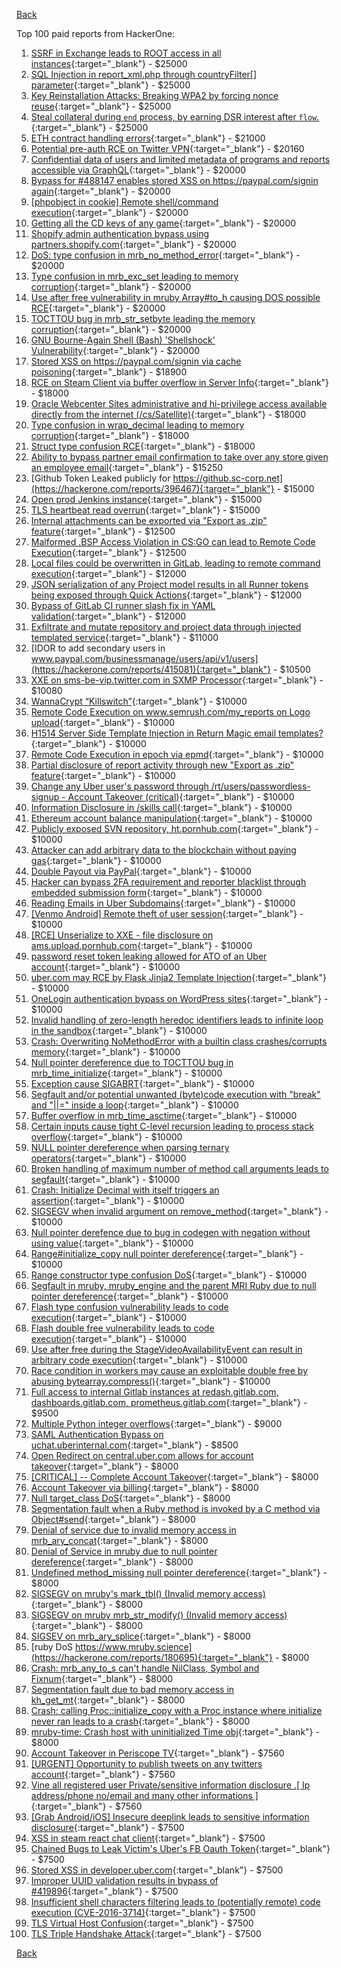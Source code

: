 [Back](../README.md)

Top 100 paid reports from HackerOne:

1. [SSRF in Exchange leads to ROOT access in all instances](https://hackerone.com/reports/341876){:target="_blank"} - $25000
2. [SQL Injection in report_xml.php through countryFilter[] parameter](https://hackerone.com/reports/383127){:target="_blank"} - $25000
3. [Key Reinstallation Attacks: Breaking WPA2 by forcing nonce reuse](https://hackerone.com/reports/286740){:target="_blank"} - $25000
4. [Steal collateral during `end` process, by earning DSR interest after `flow`.](https://hackerone.com/reports/672664){:target="_blank"} - $25000
5. [ETH contract handling errors](https://hackerone.com/reports/328526){:target="_blank"} - $21000
6. [Potential pre-auth RCE on Twitter VPN](https://hackerone.com/reports/591295){:target="_blank"} - $20160
7. [Confidential data of users and limited metadata of programs and reports accessible via GraphQL](https://hackerone.com/reports/489146){:target="_blank"} - $20000
8. [Bypass for #488147 enables stored XSS on https://paypal.com/signin again](https://hackerone.com/reports/510152){:target="_blank"} - $20000
9. [[phpobject in cookie] Remote shell/command execution](https://hackerone.com/reports/141956){:target="_blank"} - $20000
10. [Getting all the CD keys of any game](https://hackerone.com/reports/391217){:target="_blank"} - $20000
11. [Shopify admin authentication bypass using partners.shopify.com](https://hackerone.com/reports/270981){:target="_blank"} - $20000
12. [DoS: type confusion in mrb_no_method_error](https://hackerone.com/reports/181871){:target="_blank"} - $20000
13. [Type confusion in mrb_exc_set leading to memory corruption](https://hackerone.com/reports/185041){:target="_blank"} - $20000
14. [Use after free vulnerability in mruby Array#to_h causing DOS possible RCE](https://hackerone.com/reports/181321){:target="_blank"} - $20000
15. [TOCTTOU bug in mrb_str_setbyte leading the memory corruption](https://hackerone.com/reports/181893){:target="_blank"} - $20000
16. [GNU Bourne-Again Shell (Bash) 'Shellshock' Vulnerability](https://hackerone.com/reports/29839){:target="_blank"} - $20000
17. [Stored XSS on https://paypal.com/signin via cache poisoning](https://hackerone.com/reports/488147){:target="_blank"} - $18900
18. [RCE on Steam Client via buffer overflow in Server Info](https://hackerone.com/reports/470520){:target="_blank"} - $18000
19. [Oracle Webcenter Sites administrative and hi-privilege access available directly from the internet (/cs/Satellite)](https://hackerone.com/reports/170532){:target="_blank"} - $18000
20. [Type confusion in wrap_decimal leading to memory corruption](https://hackerone.com/reports/185051){:target="_blank"} - $18000
21. [Struct type confusion RCE](https://hackerone.com/reports/181879){:target="_blank"} - $18000
22. [Ability to bypass partner email confirmation to take over any store given an employee email](https://hackerone.com/reports/300305){:target="_blank"} - $15250
23. [Github Token Leaked publicly for https://github.sc-corp.net](https://hackerone.com/reports/396467){:target="_blank"} - $15000
24. [Open prod Jenkins instance](https://hackerone.com/reports/231460){:target="_blank"} - $15000
25. [TLS heartbeat read overrun](https://hackerone.com/reports/6626){:target="_blank"} - $15000
26. [Internal attachments can be exported via "Export as .zip" feature](https://hackerone.com/reports/186230){:target="_blank"} - $12500
27. [Malformed .BSP Access Violation in CS:GO can lead to Remote Code Execution](https://hackerone.com/reports/351014){:target="_blank"} - $12500
28. [Local files could be overwritten in GitLab, leading to remote command execution](https://hackerone.com/reports/587854){:target="_blank"} - $12000
29. [JSON serialization of any Project model results in all Runner tokens being exposed through Quick Actions](https://hackerone.com/reports/509924){:target="_blank"} - $12000
30. [Bypass of GitLab CI runner slash fix in YAML validation](https://hackerone.com/reports/409395){:target="_blank"} - $12000
31. [Exfiltrate and mutate repository and project data through injected templated service](https://hackerone.com/reports/446585){:target="_blank"} - $11000
32. [IDOR to add secondary users in www.paypal.com/businessmanage/users/api/v1/users](https://hackerone.com/reports/415081){:target="_blank"} - $10500
33. [XXE on sms-be-vip.twitter.com in SXMP Processor](https://hackerone.com/reports/248668){:target="_blank"} - $10080
34. [WannaCrypt “Killswitch”](https://hackerone.com/reports/228648){:target="_blank"} - $10000
35. [Remote Code Execution on www.semrush.com/my_reports on Logo upload](https://hackerone.com/reports/403417){:target="_blank"} - $10000
36. [H1514 Server Side Template Injection in Return Magic email templates?](https://hackerone.com/reports/423541){:target="_blank"} - $10000
37. [Remote Code Execution in epoch via epmd](https://hackerone.com/reports/450365){:target="_blank"} - $10000
38. [Partial disclosure of report activity through new "Export as .zip" feature](https://hackerone.com/reports/182358){:target="_blank"} - $10000
39. [Change any Uber user's password through /rt/users/passwordless-signup - Account Takeover (critical)](https://hackerone.com/reports/143717){:target="_blank"} - $10000
40. [Information Disclosure in /skills call](https://hackerone.com/reports/188719){:target="_blank"} - $10000
41. [Ethereum account balance manipulation](https://hackerone.com/reports/300748){:target="_blank"} - $10000
42. [Publicly exposed SVN repository, ht.pornhub.com](https://hackerone.com/reports/72243){:target="_blank"} - $10000
43. [Attacker can add arbitrary data to the blockchain without paying gas](https://hackerone.com/reports/396954){:target="_blank"} - $10000
44. [Double Payout via PayPal](https://hackerone.com/reports/307239){:target="_blank"} - $10000
45. [Hacker can bypass 2FA requirement and reporter blacklist through embedded submission form](https://hackerone.com/reports/418767){:target="_blank"} - $10000
46. [Reading Emails in Uber Subdomains](https://hackerone.com/reports/156536){:target="_blank"} - $10000
47. [[Venmo Android] Remote theft of user session](https://hackerone.com/reports/401940){:target="_blank"} - $10000
48. [[RCE] Unserialize to XXE - file disclosure on ams.upload.pornhub.com](https://hackerone.com/reports/142562){:target="_blank"} - $10000
49. [password reset token leaking allowed for ATO of an Uber account](https://hackerone.com/reports/173551){:target="_blank"} - $10000
50. [uber.com may RCE by Flask Jinja2 Template Injection](https://hackerone.com/reports/125980){:target="_blank"} - $10000
51. [OneLogin authentication bypass on WordPress sites](https://hackerone.com/reports/136169){:target="_blank"} - $10000
52. [Invalid handling of zero-length heredoc identifiers leads to infinite loop in the sandbox](https://hackerone.com/reports/187305){:target="_blank"} - $10000
53. [Crash: Overwriting NoMethodError with a builtin class crashes/corrupts memory](https://hackerone.com/reports/186723){:target="_blank"} - $10000
54. [Null pointer dereference due to TOCTTOU bug in mrb_time_initialize](https://hackerone.com/reports/182274){:target="_blank"} - $10000
55. [Exception cause SIGABRT](https://hackerone.com/reports/180977){:target="_blank"} - $10000
56. [Segfault and/or potential unwanted (byte)code execution with "break" and "||=" inside a loop](https://hackerone.com/reports/183356){:target="_blank"} - $10000
57. [Buffer overflow in mrb_time_asctime](https://hackerone.com/reports/188326){:target="_blank"} - $10000
58. [Certain inputs cause tight C-level recursion leading to process stack overflow](https://hackerone.com/reports/189633){:target="_blank"} - $10000
59. [NULL pointer dereference when parsing ternary operators](https://hackerone.com/reports/181677){:target="_blank"} - $10000
60. [Broken handling of maximum number of method call arguments leads to segfault](https://hackerone.com/reports/182484){:target="_blank"} - $10000
61. [Crash: Initialize Decimal with itself triggers an assertion](https://hackerone.com/reports/185775){:target="_blank"} - $10000
62. [SIGSEGV when invalid argument on remove_method](https://hackerone.com/reports/181874){:target="_blank"} - $10000
63. [Null pointer derefence due to bug in codegen with negation without using value](https://hackerone.com/reports/187536){:target="_blank"} - $10000
64. [Range#initialize_copy null pointer dereference](https://hackerone.com/reports/181685){:target="_blank"} - $10000
65. [Range constructor type confusion DoS](https://hackerone.com/reports/181910){:target="_blank"} - $10000
66. [Segfault in mruby, mruby_engine and the parent MRI Ruby due to null pointer dereference](https://hackerone.com/reports/181828){:target="_blank"} - $10000
67. [Flash type confusion vulnerability leads to code execution](https://hackerone.com/reports/2106){:target="_blank"} - $10000
68. [Flash double free vulnerability leads to code execution](https://hackerone.com/reports/2170){:target="_blank"} - $10000
69. [Use after free during the StageVideoAvailabilityEvent can result in arbitrary code execution](https://hackerone.com/reports/47232){:target="_blank"} - $10000
70. [Race condition in workers may cause an exploitable double free by abusing bytearray.compress()](https://hackerone.com/reports/47227){:target="_blank"} - $10000
71. [Full access to internal Gitlab instances at redash.gitlab.com, dashboards.gitlab.com, prometheus.gitlab.com](https://hackerone.com/reports/498964){:target="_blank"} - $9500
72. [Multiple Python integer overflows](https://hackerone.com/reports/55017){:target="_blank"} - $9000
73. [SAML Authentication Bypass on uchat.uberinternal.com](https://hackerone.com/reports/223014){:target="_blank"} - $8500
74. [Open Redirect on central.uber.com allows for account takeover](https://hackerone.com/reports/206591){:target="_blank"} - $8000
75. [[CRITICAL] -- Complete Account Takeover](https://hackerone.com/reports/136885){:target="_blank"} - $8000
76. [Account Takeover via billing](https://hackerone.com/reports/394329){:target="_blank"} - $8000
77. [Null target_class DoS](https://hackerone.com/reports/183405){:target="_blank"} - $8000
78. [Segmentation fault when a Ruby method is invoked by a C method via Object#send](https://hackerone.com/reports/183425){:target="_blank"} - $8000
79. [Denial of service due to invalid memory access in mrb_ary_concat](https://hackerone.com/reports/184712){:target="_blank"} - $8000
80. [Denial of Service in mruby due to null pointer dereference](https://hackerone.com/reports/181232){:target="_blank"} - $8000
81. [Undefined method_missing null pointer dereference](https://hackerone.com/reports/181695){:target="_blank"} - $8000
82. [SIGSEGV on mruby's mark_tbl() (Invalid memory access)](https://hackerone.com/reports/183239){:target="_blank"} - $8000
83. [SIGSEGV on mruby mrb_str_modify() (Invalid memory access)](https://hackerone.com/reports/183231){:target="_blank"} - $8000
84. [SIGSEV on mrb_ary_splice](https://hackerone.com/reports/182027){:target="_blank"} - $8000
85. [ruby DoS https://www.mruby.science](https://hackerone.com/reports/180695){:target="_blank"} - $8000
86. [Crash: mrb_any_to_s can't handle NilClass, Symbol and Fixnum](https://hackerone.com/reports/185794){:target="_blank"} - $8000
87. [Segmentation fault due to bad memory access in kh_get_mt](https://hackerone.com/reports/188313){:target="_blank"} - $8000
88. [Crash: calling Proc::initialize_copy with a Proc instance where initialize never ran leads to a crash](https://hackerone.com/reports/184857){:target="_blank"} - $8000
89. [mruby-time: Crash host with uninitialized Time obj](https://hackerone.com/reports/184661){:target="_blank"} - $8000
90. [Account Takeover in Periscope TV](https://hackerone.com/reports/317476){:target="_blank"} - $7560
91. [[URGENT] Opportunity to publish tweets on any twitters account](https://hackerone.com/reports/208978){:target="_blank"} - $7560
92. [Vine all registered user Private/sensitive information disclosure .[ Ip address/phone no/email and many other informations ]](https://hackerone.com/reports/202823){:target="_blank"} - $7560
93. [[Grab Android/iOS] Insecure deeplink leads to sensitive information disclosure](https://hackerone.com/reports/401793){:target="_blank"} - $7500
94. [XSS in steam react chat client](https://hackerone.com/reports/409850){:target="_blank"} - $7500
95. [Chained Bugs to Leak Victim's Uber's FB Oauth Token](https://hackerone.com/reports/202781){:target="_blank"} - $7500
96. [Stored XSS in developer.uber.com](https://hackerone.com/reports/131450){:target="_blank"} - $7500
97. [Improper UUID validation results in bypass of #419896](https://hackerone.com/reports/423073){:target="_blank"} - $7500
98. [Insufficient shell characters filtering leads to (potentially remote) code execution (CVE-2016-3714)](https://hackerone.com/reports/143966){:target="_blank"} - $7500
99. [TLS Virtual Host Confusion](https://hackerone.com/reports/501){:target="_blank"} - $7500
100. [TLS Triple Handshake Attack](https://hackerone.com/reports/7277){:target="_blank"} - $7500


[Back](../README.md)